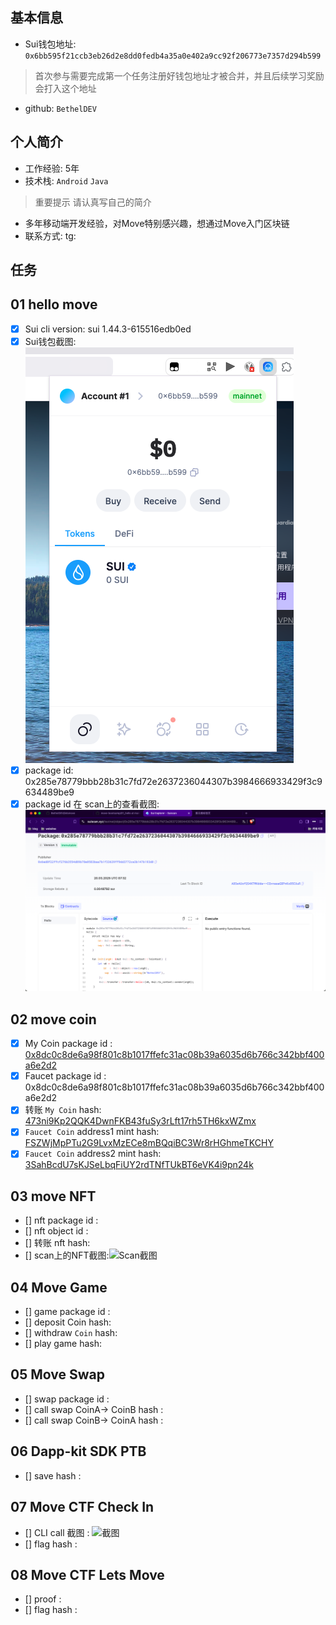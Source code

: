 ## 基本信息
- Sui钱包地址: `0x6bb595f21ccb3eb26d2e8dd0fedb4a35a0e402a9cc92f206773e7357d294b599`
> 首次参与需要完成第一个任务注册好钱包地址才被合并，并且后续学习奖励会打入这个地址
- github: `BethelDEV`

## 个人简介
- 工作经验: 5年
- 技术栈: `Android` `Java`
> 重要提示 请认真写自己的简介
- 多年移动端开发经验，对Move特别感兴趣，想通过Move入门区块链
- 联系方式: tg: ` ` 

## 任务

##   01 hello move  
- [x] Sui cli version: sui 1.44.3-615516edb0ed
- [x] Sui钱包截图: ![Sui钱包截图](./images/wallet01.png)
- [x] package id: 0x285e78779bbb28b31c7fd72e2637236044307b3984666933429f3c9634489be9
- [x] package id 在 scan上的查看截图:![Scan截图](./images/package01.png)

##   02 move coin
- [x] My Coin package id : [0x8dc0c8de6a98f801c8b1017ffefc31ac08b39a6035d6b766c342bbf400a6e2d2](https://suiscan.xyz/testnet/object/0x8dc0c8de6a98f801c8b1017ffefc31ac08b39a6035d6b766c342bbf400a6e2d2/)
- [x] Faucet package id : 0x8dc0c8de6a98f801c8b1017ffefc31ac08b39a6035d6b766c342bbf400a6e2d2
- [x] 转账 `My Coin` hash: [473ni9Kp2QQK4DwnFKB43fuSy3rLft17rh5TH6kxWZmx](https://suiscan.xyz/testnet/tx/473ni9Kp2QQK4DwnFKB43fuSy3rLft17rh5TH6kxWZmx)
- [x] `Faucet Coin` address1 mint hash: [FSZWjMpPTu2G9LvxMzECe8mBQqiBC3Wr8rHGhmeTKCHY](https://suiscan.xyz/testnet/tx/FSZWjMpPTu2G9LvxMzECe8mBQqiBC3Wr8rHGhmeTKCHY)
- [x] `Faucet Coin` address2 mint hash: [3SahBcdU7sKJSeLbqFiUY2rdTNfTUkBT6eVK4i9pn24k](https://suiscan.xyz/testnet/tx/3SahBcdU7sKJSeLbqFiUY2rdTNfTUkBT6eVK4i9pn24k)

##   03 move NFT
- [] nft package id :
- [] nft object id : 
- [] 转账 nft  hash:
- [] scan上的NFT截图:![Scan截图](./images/你的图片地址)

##   04 Move Game
- [] game package id :
- [] deposit Coin hash:
- [] withdraw `Coin` hash:
- [] play game hash:

##   05 Move Swap
- [] swap package id :
- [] call swap CoinA-> CoinB  hash :
- [] call swap CoinB-> CoinA  hash :

##   06 Dapp-kit SDK PTB
- [] save hash :

##   07 Move CTF Check In
- [] CLI call 截图 : ![截图](./images/你的图片地址)
- [] flag hash :

##   08 Move CTF Lets Move
- [] proof : 
- [] flag hash :

